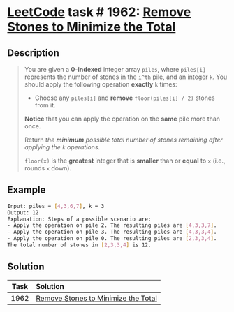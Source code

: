 # [LeetCode][leetcode] task # 1962: [Remove Stones to Minimize the Total][task]

Description
-----------

> You are given a **0-indexed** integer array `piles`, where `piles[i]` represents
> the number of stones in the `i^th` pile, and an integer `k`.
> You should apply the following operation **exactly** `k` times:
> * Choose any `piles[i]` and **remove** `floor(piles[i] / 2)` stones from it.
>
> **Notice** that you can apply the operation on the **same** pile more than once.
> 
> Return _the **minimum** possible total number of stones remaining after applying the `k` operations_.
> 
> `floor(x)` is the **greatest** integer that is **smaller** than or **equal** to `x` (i.e., rounds `x` down).

 Example
-------

```sh
Input: piles = [4,3,6,7], k = 3
Output: 12
Explanation: Steps of a possible scenario are:
- Apply the operation on pile 2. The resulting piles are [4,3,3,7].
- Apply the operation on pile 3. The resulting piles are [4,3,3,4].
- Apply the operation on pile 0. The resulting piles are [2,3,3,4].
The total number of stones in [2,3,3,4] is 12.
```

Solution
--------

| Task | Solution                                        |
|:----:|:------------------------------------------------|
| 1962 | [Remove Stones to Minimize the Total][solution] |


[leetcode]: <http://leetcode.com/>
[task]: <https://leetcode.com/problems/remove-stones-to-minimize-the-total/>
[solution]: <https://github.com/wellaxis/praxis-leetcode/blob/main/src/main/java/com/witalis/praxis/leetcode/task/h20/p1962/option/Practice.java>
